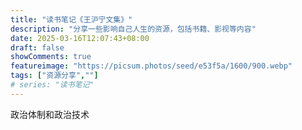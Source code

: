 ```yaml
---
title: "读书笔记《王沪宁文集》"
description: "分享一些影响自己人生的资源，包括书籍、影视等内容"
date: 2025-03-16T12:07:43+08:00
draft: false
showComments: true
featureimage: "https://picsum.photos/seed/e53f5a/1600/900.webp"
tags: ["资源分享",""]
# series: "读书笔记"
---
```

政治体制和政治技术